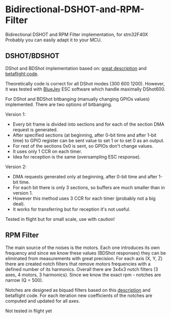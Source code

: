 # Bidirectional-DSHOT-and-RPM-Filter

Bidirectional DSHOT and RPM Filter implementation, for stm32F40X
Probably you can easily adapt it to your MCU.

## DSHOT/BDSHOT

DShot and BDShot implementation based on: [great description](https://brushlesswhoop.com/dshot-and-bidirectional-dshot/) and [betaflight code](https://github.com/betaflight/betaflight/tree/master/src/main/drivers).

Theoretically code is correct for all DShot modes (300 600 1200). However, it was tested with [BlueJey](https://github.com/mathiasvr/bluejay) ESC software which handle maximally DShot600.

For DShot and BDShot bitbanging (manually changing GPIOs values) implemented. There are two options of bitbanging.

Version 1:

- Every bit frame is divided into sections and for each of the section DMA request is generated.
- After specified sections (at beginning, after 0-bit time and after 1-bit time) to GPIO register can be sent value to set 1 or to set 0 as an output.
- For rest of the sections 0x0 is sent, so GPIOs don't change values.
- It uses only 1 CCR on each timer.
- Idea for reception is the same (oversampling ESC response).

Version 2:

- DMA requests generated only at beginning, after 0-bit time and after 1-bit time.
- For each bit there is only 3 sections, so buffers are much smaller than in version 1.
- However this method uses 3 CCR for each timer (probably not a big deal).
- It works for transferring but for reception it's not useful.

Tested in flight but for small scale, use with caution!

## RPM Filter

The main source of the noises is the motors. Each one introduces its own frequency and since we know these values (BDShot responses) they can be eliminated from measurements with great precision.
For each axis (X, Y, Z) there are created notch filters that remove motors frequencies with a defined number of its harmonics.
Overall there are 3x4x3 notch filters (3 axes, 4 motors, 3 harmonics).
Since we know the exact rpm - notches are narrow (Q = 500).

Notches are designed as biquad filters based on this [description](http://shepazu.github.io/Audio-EQ-Cookbook/audio-eq-cookbook.html) and betaflight code. For each iteration new coefficients of the notches are computed and updated for all axes.

Not tested in flight yet
